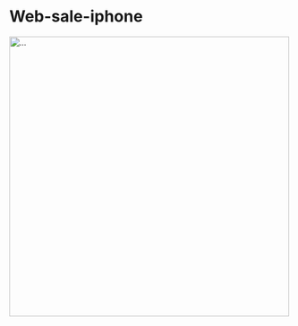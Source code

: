 ﻿# Web-sale-iphone

<img src="https://github.com/tuanvu222001/Web-sale-iphone/assets/90749065/e180a8a6-a916-405b-8c69-6f6bc9f14fef" alt="..." width="500" />
